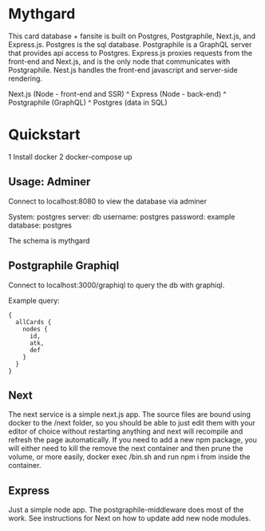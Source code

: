 # Mythgard

This card database + fansite is built on Postgres, Postgraphile, Next.js, and Express.js. Postgres is the sql database. Postgraphile is a GraphQL server that provides api access to Postgres. Express.js proxies requests from the front-end and Next.js, and is the only node that communicates with Postgraphile. Nest.js handles the front-end javascript and server-side rendering.

Next.js (Node - front-end and SSR)
^
Express (Node - back-end)
^
Postgraphile (GraphQL)
^
Postgres (data in SQL)

# Quickstart

1 Install docker
2 docker-compose up

## Usage: Adminer

Connect to localhost:8080 to view the database via adminer

System: postgres
server: db
username: postgres
password: example
database: postgres

The schema is mythgard

## Postgraphile Graphiql

Connect to localhost:3000/graphiql to query the db with graphiql.

Example query:

```
{
  allCards {
    nodes {
      id,
      atk,
      def
    }
  }
}
```

## Next

The next service is a simple next.js app. The source files are bound using docker to the /next folder, so you should be able to just edit them with your editor of choice without restarting anything and next will recompile and refresh the page automatically. If you need to add a new npm package, you will either need to kill the remove the next container and then prune the volume, or more easily, docker exec <container-id> /bin.sh and run npm i from inside the container.

## Express

Just a simple node app. The postgraphile-middleware does most of the work. See instructions for Next on how to update add new node modules.
